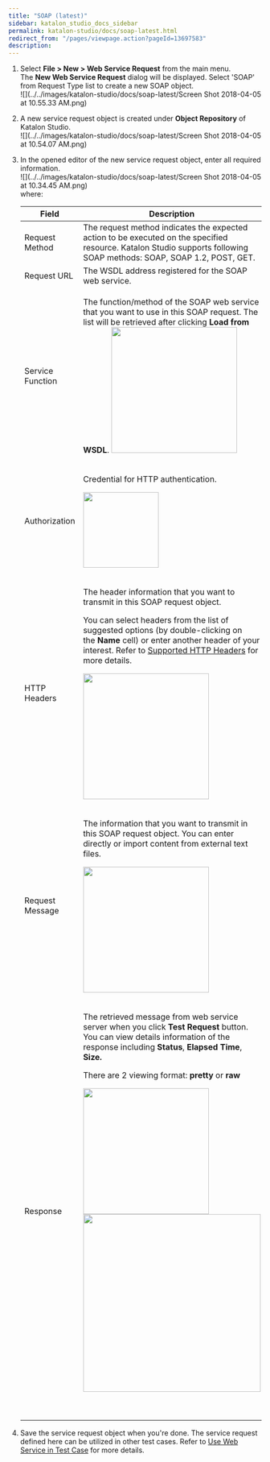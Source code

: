 ```yaml
---
title: "SOAP (latest)" 
sidebar: katalon_studio_docs_sidebar
permalink: katalon-studio/docs/soap-latest.html 
redirect_from: "/pages/viewpage.action?pageId=13697583" 
description: 
---
```

1.  Select **File > New > Web Service Request** from the main menu. The **New Web Service Request** dialog will be displayed. Select 'SOAP' from Request Type list to create a new SOAP object.  
    ![](../../images/katalon-studio/docs/soap-latest/Screen Shot 2018-04-05 at 10.55.33 AM.png)  
      
    
2.  A new service request object is created under **Object Repository** of Katalon Studio.  
    ![](../../images/katalon-studio/docs/soap-latest/Screen Shot 2018-04-05 at 10.54.07 AM.png)  
      
    
3.  In the opened editor of the new service request object, enter all required information.  
    ![](../../images/katalon-studio/docs/soap-latest/Screen Shot 2018-04-05 at 10.34.45 AM.png)  
    where:
    
    <table><thead><tr><th><div class="tablesorter-header-inner">Field</div></th><th><div class="tablesorter-header-inner">Description</div></th></tr></thead><tbody><tr><td>Request Method</td><td><span>The request method indicates the expected action to be executed on the specified resource. Katalon Studio supports following SOAP methods: SOAP, SOAP 1.2, POST, GET.</span></td></tr><tr><td>Request URL</td><td>The WSDL address registered for the SOAP web service.</td></tr><tr><td>Service Function</td><td><div class="content-wrapper"><p>The function/method of the SOAP web service that you want to use in this SOAP request. The list will be retrieved after clicking&nbsp;<strong>Load from WSDL</strong>. <span class="confluence-embedded-file-wrapper confluence-embedded-manual-size"><img class="confluence-embedded-image" height="250" src="../../images/katalon-studio/docs/soap-latest/Screen Shot 2018-04-05 at 10.40.05 AM.png" data-image-src="/download/attachments/13697583/Screen%20Shot%202018-04-05%20at%2010.40.05%20AM.png?version=1&amp;modificationDate=1522899637000&amp;api=v2" data-unresolved-comment-count="0" data-linked-resource-id="13697838" data-linked-resource-version="1" data-linked-resource-type="attachment" data-linked-resource-default-alias="Screen Shot 2018-04-05 at 10.40.05 AM.png" data-base-url="https://docs.katalon.com" data-linked-resource-content-type="image/png" data-linked-resource-container-id="13697583" data-linked-resource-container-version="3"></span></p></div></td></tr><tr><td>Authorization</td><td><div class="content-wrapper"><p>Credential for HTTP authentication.</p><p><span class="confluence-embedded-file-wrapper confluence-embedded-manual-size"><img class="confluence-embedded-image" height="150" src="../../images/katalon-studio/docs/soap-latest/Screen Shot 2018-04-05 at 10.37.05 AM.png" data-image-src="/download/attachments/13697583/Screen%20Shot%202018-04-05%20at%2010.37.05%20AM.png?version=1&amp;modificationDate=1522899442000&amp;api=v2" data-unresolved-comment-count="0" data-linked-resource-id="13697836" data-linked-resource-version="1" data-linked-resource-type="attachment" data-linked-resource-default-alias="Screen Shot 2018-04-05 at 10.37.05 AM.png" data-base-url="https://docs.katalon.com" data-linked-resource-content-type="image/png" data-linked-resource-container-id="13697583" data-linked-resource-container-version="3"></span></p></div></td></tr><tr><td>HTTP Headers</td><td><div class="content-wrapper"><p>The header information that you want to transmit in this SOAP request object.</p><p>You can select headers from the list of suggested options (by double-clicking on the&nbsp;<strong>Name</strong>&nbsp;cell) or enter another header of your interest. Refer to&nbsp;<a class="external-link" href="https://developer.mozilla.org/en-US/docs/Web/HTTP/Headers" rel="nofollow">Supported HTTP Headers</a>&nbsp;for more details.</p><p><span class="confluence-embedded-file-wrapper confluence-embedded-manual-size"><img class="confluence-embedded-image" height="250" src="../../images/katalon-studio/docs/soap-latest/Screen Shot 2018-04-05 at 10.39.09 AM.png" data-image-src="/download/attachments/13697583/Screen%20Shot%202018-04-05%20at%2010.39.09%20AM.png?version=1&amp;modificationDate=1522899567000&amp;api=v2" data-unresolved-comment-count="0" data-linked-resource-id="13697837" data-linked-resource-version="1" data-linked-resource-type="attachment" data-linked-resource-default-alias="Screen Shot 2018-04-05 at 10.39.09 AM.png" data-base-url="https://docs.katalon.com" data-linked-resource-content-type="image/png" data-linked-resource-container-id="13697583" data-linked-resource-container-version="3"></span></p></div></td></tr><tr><td>Request Message</td><td><div class="content-wrapper"><p>The information that you want to transmit in this SOAP request object.&nbsp;You can enter directly or import content from external text files.&nbsp;</p><p><span class="confluence-embedded-file-wrapper confluence-embedded-manual-size"><img class="confluence-embedded-image" height="250" src="../../images/katalon-studio/docs/soap-latest/Screen Shot 2018-04-05 at 10.41.28 AM.png" data-image-src="/download/attachments/13697583/Screen%20Shot%202018-04-05%20at%2010.41.28%20AM.png?version=2&amp;modificationDate=1522900253000&amp;api=v2" data-unresolved-comment-count="0" data-linked-resource-id="13697839" data-linked-resource-version="2" data-linked-resource-type="attachment" data-linked-resource-default-alias="Screen Shot 2018-04-05 at 10.41.28 AM.png" data-base-url="https://docs.katalon.com" data-linked-resource-content-type="image/png" data-linked-resource-container-id="13697583" data-linked-resource-container-version="3"></span></p></div></td></tr><tr><td>Response</td><td><div class="content-wrapper"><p>The retrieved message from web service server when you click&nbsp;<strong>Test Request </strong>button. You can view details information of the response including <strong>Status</strong>, <strong>Elapsed Time</strong>, <strong>Size.</strong></p><p>There are 2 viewing format: <strong>pretty</strong> or <strong>raw</strong></p><p><span class="confluence-embedded-file-wrapper confluence-embedded-manual-size"><img class="confluence-embedded-image" height="250" src="../../images/katalon-studio/docs/soap-latest/Screen Shot 2018-04-05 at 10.50.38 AM.png" data-image-src="/download/attachments/13697583/Screen%20Shot%202018-04-05%20at%2010.50.38%20AM.png?version=1&amp;modificationDate=1522900319000&amp;api=v2" data-unresolved-comment-count="0" data-linked-resource-id="13697841" data-linked-resource-version="1" data-linked-resource-type="attachment" data-linked-resource-default-alias="Screen Shot 2018-04-05 at 10.50.38 AM.png" data-base-url="https://docs.katalon.com" data-linked-resource-content-type="image/png" data-linked-resource-container-id="13697583" data-linked-resource-container-version="3"></span> <span class="confluence-embedded-file-wrapper confluence-embedded-manual-size"><img class="confluence-embedded-image" width="353" src="../../images/katalon-studio/docs/soap-latest/Screen Shot 2018-04-05 at 10.52.27 AM.png" data-image-src="/download/attachments/13697583/Screen%20Shot%202018-04-05%20at%2010.52.27%20AM.png?version=1&amp;modificationDate=1522900390000&amp;api=v2" data-unresolved-comment-count="0" data-linked-resource-id="13697842" data-linked-resource-version="1" data-linked-resource-type="attachment" data-linked-resource-default-alias="Screen Shot 2018-04-05 at 10.52.27 AM.png" data-base-url="https://docs.katalon.com" data-linked-resource-content-type="image/png" data-linked-resource-container-id="13697583" data-linked-resource-container-version="3"></span></p><p>&nbsp;</p></div></td></tr></tbody></table>
    
4.  Save the service request object when you're done. The service request defined here can be utilized in other test cases. Refer to [Use Web Service in Test Case](/display/KD/Using+Web+Service+in+Test+Case) for more details.